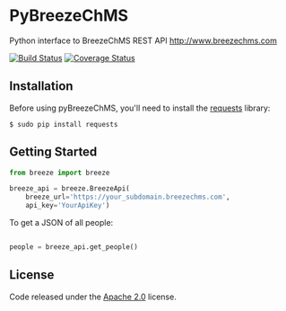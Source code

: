 PyBreezeChMS
=================

Python interface to BreezeChMS REST API http://www.breezechms.com

[![Build Status](https://travis-ci.org/alexortizrosado/pyBreezeChMS.svg?branch=master)](https://travis-ci.org/alexortizrosado/pyBreezeChMS) [![Coverage Status](https://coveralls.io/repos/alexortizrosado/pyBreezeChMS/badge.png)](https://coveralls.io/r/aortiz32/pyBreezeChMS)

## Installation

Before using pyBreezeChMS, you'll need to install the [requests](http://docs.python-requests.org/en/latest/) library:

    $ sudo pip install requests

## Getting Started

```python
from breeze import breeze

breeze_api = breeze.BreezeApi(
    breeze_url='https://your_subdomain.breezechms.com',
    api_key='YourApiKey')
```

To get a JSON of all people:

```python

people = breeze_api.get_people()
```

## License

Code released under the [Apache 2.0](https://github.com/aortiz32/pyBreezeChMS/blob/master/LICENSE) license.
